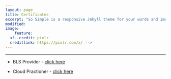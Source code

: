 ```yaml
---
layout: page
title: Certificates
excerpt: "So Simple is a responsive Jekyll theme for your words and images."
modified: 
image:
    feature:
  <!--credit: pixlr
  creditlink: https://pixlr.com/x/ -->
---
```


<!--Looking for a simple, responsive, theme for your Jekyll powered blog? Well look no further. Here be **So Simple Theme**, the follow up to [**Minimal Mistakes**](http://mmistakes.github.io/minimal-mistakes) --- by designer slash illustrator [Michael Rose](http://mademistakes.com).-->

<hr/>

* BLS Provider - [click here](https://ecards.heart.org/api/relay/v1/ecard/getfullpdf?eCardUId=515C9474-6CDB-4371-B037-23C7BBC98E1E)

* Cloud Practioner - [click here](https://docs.google.com/document/d/1IR1DIFQxpcR198lnLcZXcEIS5EyM3gbsOCs3L8yjZWg/edit?usp=sharing)
